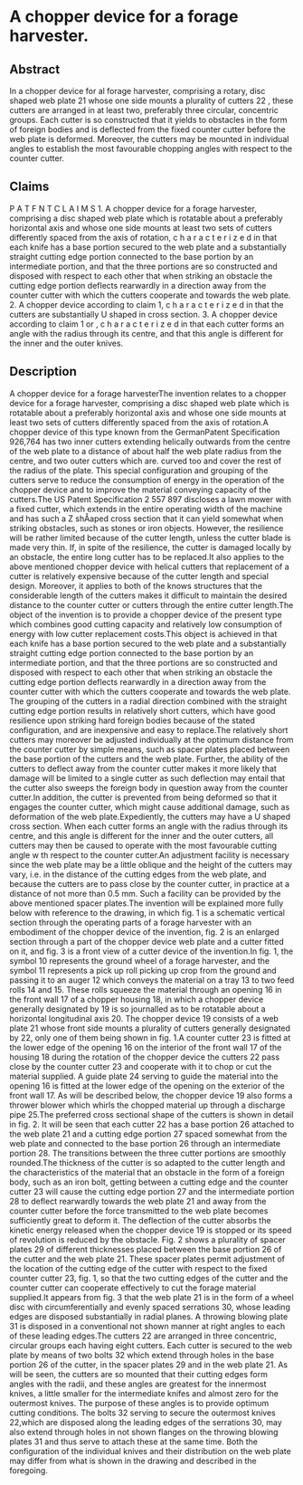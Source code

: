 # A chopper device for a forage harvester.

## Abstract
In a chopper device for al forage harvester, comprising a rotary, disc shaped web plate 21 whose one side mounts a plurality of cutters 22 , these cutters are arranged in at least two, preferably three circular, concentric groups. Each cutter is so constructed that it yields to obstacles in the form of foreign bodies and is deflected from the fixed counter cutter before the web plate is deformed. Moreover, the cutters may be mounted in individual angles to establish the most favourable chopping angles with respect to the counter cutter.

## Claims
P A T F N T C L A I M S 1. A chopper device for a forage harvester, comprising a disc shaped web plate which is rotatable about a preferably horizontal axis and whose one side mounts at least two sets of cutters differently spaced from the axis of rotation, c h a r a c t e r i z e d in that each knife has a base portion secured to the web plate and a substantially straight cutting edge portion connected to the base portion by an intermediate portion, and that the three portions are so constructed and disposed with respect to each other that when striking an obstacle the cutting edge portion deflects rearwardly in a direction away from the counter cutter with which the cutters cooperate and towards the web plate. 2. A chopper device according to claim 1, c h a r a c t e r i z e d in that the cutters are substantially U shaped in cross section. 3. A chopper device according to claim 1 or , c h a r a c t e r i z e d in that each cutter forms an angle with the radius through its centre, and that this angle is different for the inner and the outer knives.

## Description
A chopper device for a forage harvesterThe invention relates to a chopper device for a forage harvester, comprising a disc shaped web plate which is rotatable about a preferably horizontal axis and whose one side mounts at least two sets of cutters differently spaced from the axis of rotation.A chopper device of this type known from the GermanPatent Specification 926,764 has two inner cutters extending helically outwards from the centre of the web plate to a distance of about half the web plate radius from the centre, and two outer cutters which are. curved too and cover the rest of the radius of the plate. This special configuration and grouping of the cutters serve to reduce the consumption of energy in the operation of the chopper device and to improve the material conveying capacity of the cutters.The US Patent Specification 2 557 897 discloses a lawn mower with a fixed cutter, which extends in the entire operating width of the machine and has such a Z shÅaped cross section that it can yield somewhat when striking obstacles, such as stones or iron objects. However, the resilience will be rather limited because of the cutter length, unless the cutter blade is made very thin. If, in spite of the resilience, the cutter is damaged locally by an obstacle, the entire long cutter has to be replaced.It also applies to the above mentioned chopper device with helical cutters that replacement of a cutter is relatively expensive because of the cutter length and special design. Moreover, it applies to both of the knows structures that the considerable length of the cutters makes it difficult to maintain the desired distance to the counter cutter or cutters through the entire cutter length.The object of the invention is to provide a chopper device of the present type which combines good cutting capacity and relatively low consumption of energy with low cutter replacement costs.This object is achieved in that each knife has a base portion secured to the web plate and a substantially straight cutting edge portion connected to the base portion by an intermediate portion, and that the three portions are so constructed and disposed with respect to each other that when striking an obstacle the cutting edge portion deflects rearwardly in a direction away from the counter cutter with which the cutters cooperate and towards the web plate. The grouping of the cutters in a radial direction combined with the straight cutting edge portion results in relatively short cutters, which have good resilience upon striking hard foreign bodies because of the stated configuration, and are inexpensive and easy to replace.The relatively short cutters may moreover be adjusted individually at the optimum distance from the counter cutter by simple means, such as spacer plates placed between the base portion of the cutters and the web plate. Further, the ability of the cutters to deflect away from the counter cutter makes it more likely that damage will be limited to a single cutter as such deflection may entail that the cutter also sweeps the foreign body in question away from the counter cutter.In addition, the cutter is prevented from being deformed so that it engages the counter cutter, which might cause additional damage, such as deformation of the web plate.Expediently, the cutters may have a U shaped cross section. When each cutter forms an angle with the radius through its centre, and this angle is different for the inner and the outer cutters, all cutters may then be caused to operate with the most favourable cutting angle w th respect to the counter cutter.An adjustment facility is necessary since the web plate may be a little oblique and the height of the cutters may vary, i.e. in the distance of the cutting edges from the web plate, and because the cutters are to pass close by the counter cutter, in practice at a distance of not more than 0.5 mm. Such a facility can be provided by the above mentioned spacer plates.The invention will be explained more fully below with reference to the drawing, in which fig. 1 is a schematic vertical section through the operating parts of a forage harvester with an embodiment of the chopper device of the invention, fig. 2 is an enlarged section through a part of the chopper device web plate and a cutter fitted on it, and fig. 3 is a front view of a cutter device of the invention.In fig. 1, the symbol 10 represents the ground wheel of a forage harvester, and the symbol 11 represents a pick up roll picking up crop from the ground and passing it to an auger 12 which conveys the material on a tray 13 to two feed rolls 14 and 15. These rolls squeeze the material through an opening 16 in the front wall 17 of a chopper housing 18, in which a chopper device generally designated by 19 is so journalled as to be rotatable about a horizontal longitudinal axis 20. The chopper device 19 consists of a web plate 21 whose front side mounts a plurality of cutters generally designated by 22, only one of them being shown in fig. 1.A counter cutter 23 is fitted at the lower edge of the opening 16 on the interior of the front wall 17 of the housing 18 during the rotation of the chopper device the cutters 22 pass close by the counter cutter 23 and cooperate with it to chop or cut the material supplied. A guide plate 24 serving to guide the material into the opening 16 is fitted at the lower edge of the opening on the exterior of the front wall 17. As will be described below, the chopper device 19 also forms a thrower blower which whirls the chopped material up through a discharge pipe 25.The preferred cross sectional shape of the cutters is shown in detail in fig. 2. It will be seen that each cutter 22 has a base portion 26 attached to the web plate 21 and a cutting edge portion 27 spaced somewhat from the web plate and connected to the base portion 26 through an intermediate portion 28. The transitions between the three cutter portions are smoothly rounded.The thickness of the cutter is so adapted to the cutter length and the characteristics of the material that an obstacle in the form of a foreign body, such as an iron bolt, getting between a cutting edge and the counter cutter 23 will cause the cutting edge portion 27 and the intermediate portion 28 to deflect rearwardly towards the web plate 21 and away from the counter cutter before the force transmitted to the web plate becomes sufficiently great to deform it. The deflection of the cutter absorbs the kinetic energy released when the chopper device 19 is stopped or its speed of revolution is reduced by the obstacle. Fig. 2 shows a plurality of spacer plates 29 of different thicknesses placed between the base portion 26 of the cutter and the web plate 21. These spacer plates permit adjustment of the location of the cutting edge of the cutter with respect to the fixed counter cutter 23, fig. 1, so that the two cutting edges of the cutter and the counter cutter can cooperate effectively to cut the forage material supplied.It appears from fig. 3 that the web plate 21 is in the form of a wheel disc with circumferentially and evenly spaced serrations 30, whose leading edges are disposed substantially in radial planes. A throwing blowing plate 31 is disposed in a conventional not shown manner at right angles to each of these leading edges.The cutters 22 are arranged in three concentric, circular groups each having eight cutters. Each cutter is secured to the web plate by means of two bolts 32 which extend through holes in the base portion 26 of the cutter, in the spacer plates 29 and in the web plate 21. As will be seen, the cutters are so mounted that their cutting edges form angles with the radii, and these angles are greatest for the innermost knives, a little smaller for the intermediate knifes and almost zero for the outermost knives. The purpose of these angles is to provide optimum cutting conditions. The bolts 32 serving to secure the outermost knives 22,which are disposed along the leading edges of the serrations 30, may also extend through holes in not shown flanges on the throwing blowing plates 31 and thus serve to attach these at the same time. Both the configuration of the individual knives and their distribution on the web plate may differ from what is shown in the drawing and described in the foregoing.